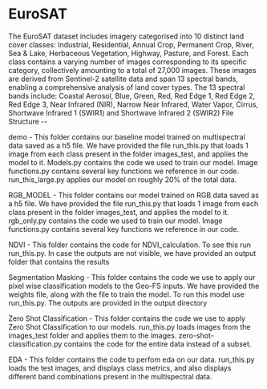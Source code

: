 # EuroSAT
The EuroSAT dataset includes imagery categorised into 10 distinct land cover classes: Industrial, Residential, Annual Crop, Permanent Crop, River, Sea & Lake, Herbaceous Vegetation, Highway, Pasture, and Forest. Each class contains a varying number of images corresponding to its specific category, collectively amounting to a total of 27,000 images. These images are derived from Sentinel-2 satellite data and span 13 spectral bands, enabling a comprehensive analysis of land cover types. The 13 spectral bands include: Coastal Aerosol, Blue, Green, Red, Red Edge 1, Red Edge 2, Red Edge 3, Near Infrared (NIR), Narrow Near Infrared, Water Vapor, Cirrus, Shortwave Infrared 1 (SWIR1) and Shortwave Infrared 2 (SWIR2)
File Structure -- 

demo - This folder contains our baseline model trained on multispectral data saved as a h5 file. We have provided the file run_this.py that loads 1 image from each class present in the folder images_test, and applies the model to it. Models.py contains the code we used to train our model. Image functions.py contains several key functions we reference in our code. run_this_large.py applies our model on roughly 20% of the total data. 

RGB_MODEL - This folder contains our model trained on RGB data saved as a h5 file. We have provided the file run_this.py that loads 1 image from each class present in the folder images_test, and applies the model to it. rgb_only.py contains the code we used to train our model. Image functions.py contains several key functions we reference in our code.

NDVI - This folder contains the code for NDVI_calculation. To see this run run_this.py. In case the outputs are not visible, we have provided an output folder that contains the results 

Segmentation Masking - This folder contains the code we use to apply our pixel wise classification models to the Geo-FS inputs. We have provided the weights file, along with the file to train the model. To run this model use run_this.py. The outputs are provided in the output directory 

Zero Shot Classification - This folder contains the code we use to apply Zero Shot Classification to our models. run_this.py loads images from the images_test folder and applies them to the images. zero-shot-classification.py contains the code for the entire data instead of a subset. 

EDA - This folder contains the code to perfom eda on our data. run_this.py loads the test images, and displays class metrics, and also displays different band combinations present in the multispectral data. 
